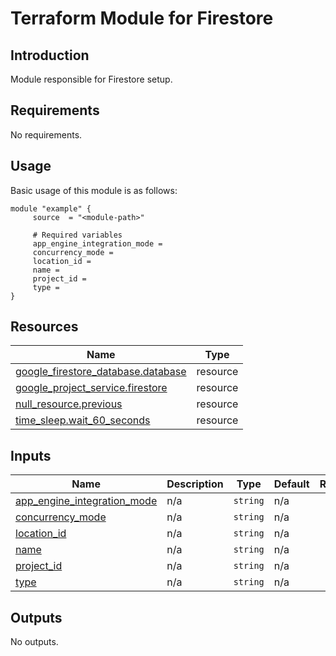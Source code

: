 # Terraform Module for Firestore

## Introduction

Module responsible for Firestore setup.

<!-- BEGIN_AUTOMATED_TF_DOCS_BLOCK -->
## Requirements

No requirements.
## Usage
Basic usage of this module is as follows:
```hcl
module "example" {
	 source  = "<module-path>"

	 # Required variables
	 app_engine_integration_mode = 
	 concurrency_mode = 
	 location_id = 
	 name = 
	 project_id = 
	 type = 
}
```
## Resources

| Name | Type |
|------|------|
| [google_firestore_database.database](https://registry.terraform.io/providers/hashicorp/google/latest/docs/resources/firestore_database) | resource |
| [google_project_service.firestore](https://registry.terraform.io/providers/hashicorp/google/latest/docs/resources/project_service) | resource |
| [null_resource.previous](https://registry.terraform.io/providers/hashicorp/null/latest/docs/resources/resource) | resource |
| [time_sleep.wait_60_seconds](https://registry.terraform.io/providers/hashicorp/time/latest/docs/resources/sleep) | resource |
## Inputs

| Name | Description | Type | Default | Required |
|------|-------------|------|---------|:--------:|
| <a name="input_app_engine_integration_mode"></a> [app\_engine\_integration\_mode](#input\_app\_engine\_integration\_mode) | n/a | `string` | n/a | yes |
| <a name="input_concurrency_mode"></a> [concurrency\_mode](#input\_concurrency\_mode) | n/a | `string` | n/a | yes |
| <a name="input_location_id"></a> [location\_id](#input\_location\_id) | n/a | `string` | n/a | yes |
| <a name="input_name"></a> [name](#input\_name) | n/a | `string` | n/a | yes |
| <a name="input_project_id"></a> [project\_id](#input\_project\_id) | n/a | `string` | n/a | yes |
| <a name="input_type"></a> [type](#input\_type) | n/a | `string` | n/a | yes |
## Outputs

No outputs.
<!-- END_AUTOMATED_TF_DOCS_BLOCK -->